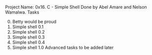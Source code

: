 Project Name: 0x16. C - Simple Shell
Done by Abel Amare and Nelson Wamalwa.
Tasks

0. Betty would be proud
1. Simple shell 0.1
2. Simple shell 0.2
3. Simple shell 0.3
4. Simple shell 0.4
5. Simple shell 1.0
Advanced tasks to be added later 
